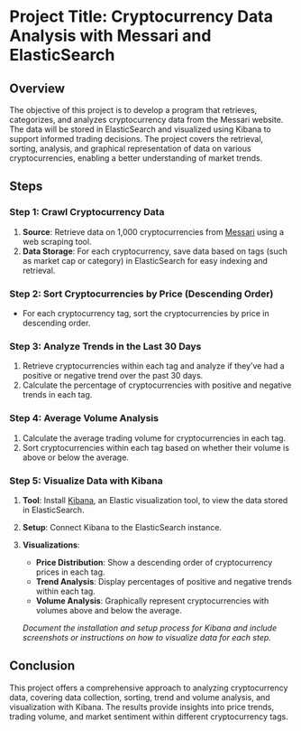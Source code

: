 # Project Title: Cryptocurrency Data Analysis with Messari and ElasticSearch

## Overview
The objective of this project is to develop a program that retrieves, categorizes, and analyzes cryptocurrency data from the Messari website. The data will be stored in ElasticSearch and visualized using Kibana to support informed trading decisions. The project covers the retrieval, sorting, analysis, and graphical representation of data on various cryptocurrencies, enabling a better understanding of market trends.


## Steps

### Step 1: Crawl Cryptocurrency Data
1. **Source**: Retrieve data on 1,000 cryptocurrencies from [Messari](https://messari.io/) using a web scraping tool.
2. **Data Storage**: For each cryptocurrency, save data based on tags (such as market cap or category) in ElasticSearch for easy indexing and retrieval.


### Step 2: Sort Cryptocurrencies by Price (Descending Order)
- For each cryptocurrency tag, sort the cryptocurrencies by price in descending order.
  

### Step 3: Analyze Trends in the Last 30 Days
1. Retrieve cryptocurrencies within each tag and analyze if they’ve had a positive or negative trend over the past 30 days.
2. Calculate the percentage of cryptocurrencies with positive and negative trends in each tag.

### Step 4: Average Volume Analysis
1. Calculate the average trading volume for cryptocurrencies in each tag.
2. Sort cryptocurrencies within each tag based on whether their volume is above or below the average.

### Step 5: Visualize Data with Kibana
1. **Tool**: Install [Kibana](https://www.elastic.co/kibana), an Elastic visualization tool, to view the data stored in ElasticSearch.
2. **Setup**: Connect Kibana to the ElasticSearch instance.
3. **Visualizations**:
   - **Price Distribution**: Show a descending order of cryptocurrency prices in each tag.
   - **Trend Analysis**: Display percentages of positive and negative trends within each tag.
   - **Volume Analysis**: Graphically represent cryptocurrencies with volumes above and below the average.

   *Document the installation and setup process for Kibana and include screenshots or instructions on how to visualize data for each step.*

## Conclusion
This project offers a comprehensive approach to analyzing cryptocurrency data, covering data collection, sorting, trend and volume analysis, and visualization with Kibana. The results provide insights into price trends, trading volume, and market sentiment within different cryptocurrency tags. 
